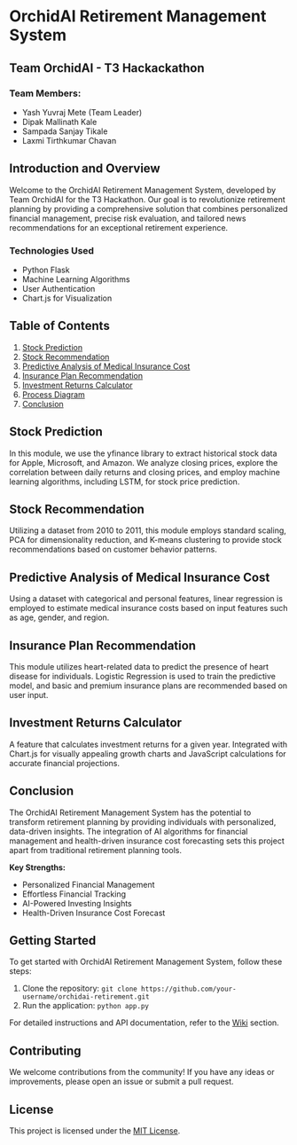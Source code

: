 # OrchidAI Retirement Management System

## Team OrchidAI - T3 Hackackathon

### Team Members:
- Yash Yuvraj Mete (Team Leader)
- Dipak Mallinath Kale
- Sampada Sanjay Tikale
- Laxmi Tirthkumar Chavan

## Introduction and Overview

Welcome to the OrchidAI Retirement Management System, developed by Team OrchidAI for the T3 Hackathon. Our goal is to revolutionize retirement planning by providing a comprehensive solution that combines personalized financial management, precise risk evaluation, and tailored news recommendations for an exceptional retirement experience.

### Technologies Used
- Python Flask
- Machine Learning Algorithms
- User Authentication
- Chart.js for Visualization

## Table of Contents
1. [Stock Prediction](#stock-prediction)
2. [Stock Recommendation](#stock-recommendation)
3. [Predictive Analysis of Medical Insurance Cost](#predictive-analysis-of-medical-insurance-cost)
4. [Insurance Plan Recommendation](#insurance-plan-recommendation)
5. [Investment Returns Calculator](#investment-returns-calculator)
6. [Process Diagram](#process-diagram)
7. [Conclusion](#conclusion)

## Stock Prediction

In this module, we use the yfinance library to extract historical stock data for Apple, Microsoft, and Amazon. We analyze closing prices, explore the correlation between daily returns and closing prices, and employ machine learning algorithms, including LSTM, for stock price prediction.

## Stock Recommendation

Utilizing a dataset from 2010 to 2011, this module employs standard scaling, PCA for dimensionality reduction, and K-means clustering to provide stock recommendations based on customer behavior patterns.

## Predictive Analysis of Medical Insurance Cost

Using a dataset with categorical and personal features, linear regression is employed to estimate medical insurance costs based on input features such as age, gender, and region.

## Insurance Plan Recommendation

This module utilizes heart-related data to predict the presence of heart disease for individuals. Logistic Regression is used to train the predictive model, and basic and premium insurance plans are recommended based on user input.

## Investment Returns Calculator

A feature that calculates investment returns for a given year. Integrated with Chart.js for visually appealing growth charts and JavaScript calculations for accurate financial projections.


## Conclusion

The OrchidAI Retirement Management System has the potential to transform retirement planning by providing individuals with personalized, data-driven insights. The integration of AI algorithms for financial management and health-driven insurance cost forecasting sets this project apart from traditional retirement planning tools.

**Key Strengths:**
- Personalized Financial Management
- Effortless Financial Tracking
- AI-Powered Investing Insights
- Health-Driven Insurance Cost Forecast

## Getting Started

To get started with OrchidAI Retirement Management System, follow these steps:

1. Clone the repository: `git clone https://github.com/your-username/orchidai-retirement.git`
2. Run the application: `python app.py`

For detailed instructions and API documentation, refer to the [Wiki](link-to-wiki) section.

## Contributing

We welcome contributions from the community! If you have any ideas or improvements, please open an issue or submit a pull request.

## License

This project is licensed under the [MIT License](LICENSE).
